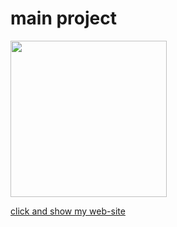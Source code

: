 
<h1> main project</h1><a href="https://classy-kringle-4f40e4.netlify.app/"><img src="img\imgg.png" height="250px"></a><p><a href="https://classy-kringle-4f40e4.netlify.app/">click and show my web-site</p>
